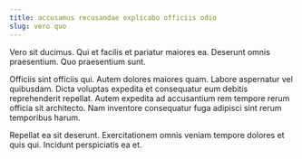 ```yaml
---
title: accusamus recusandae explicabo officiis odio
slug: vero quo
---
```


Vero sit ducimus. Qui et facilis et pariatur maiores ea. Deserunt omnis praesentium. Quo praesentium sunt.

Officiis sint officiis qui. Autem dolores maiores quam. Labore aspernatur vel quibusdam. Dicta voluptas expedita et consequatur eum debitis reprehenderit repellat. Autem expedita ad accusantium rem tempore rerum officia sit architecto. Nam inventore consequatur fuga adipisci sint rerum temporibus harum.

Repellat ea sit deserunt. Exercitationem omnis veniam tempore dolores et quis qui. Incidunt perspiciatis ea et.
